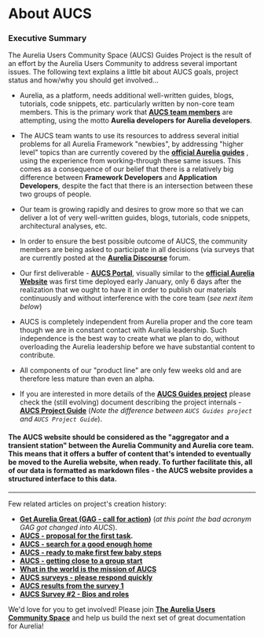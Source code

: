 # About AUCS

### Executive Summary

The Aurelia Users Community Space (AUCS) Guides Project is the result of an effort by the Aurelia Users Community to address several important issues. The following text explains a little bit about AUCS goals, project status and how/why you should get involved...

- Aurelia, as a platform, needs additional well-written guides, blogs, tutorials, code snippets, etc. particularly written by non-core team members. This is the primary work that **[AUCS team members](https://aurelia-community.gitbooks.io/aucs-project-guide/initial-project-structure/team.html)** are attempting, using the motto **Aurelia developers for Aurelia developers**.

- The AUCS team wants to use its resources to address several initial problems for all Aurelia Framework "newbies", by addressing "higher level" topics than are currently covered by the **[official Aurelia guides](http://aurelia.io/docs/)** , using the experience from working-through these same issues. This comes as a consequence of our belief that there is a relatively big difference between **Framework Developers** and **Application Developers**, despite the fact that there is an intersection between these two groups of people.

- Our team is growing rapidly and desires to grow more so that we can deliver a lot of very well-written guides, blogs, tutorials, code snippets, architectural analyses, etc.

- In order to ensure the best possible outcome of AUCS, the community members are being asked to participate in all decisions (via surveys that are currently posted at the **[Aurelia Discourse](https://discourse.aurelia.io/)** forum.

- Our first deliverable - **[AUCS Portal](http://portal.aurelia-community.space/)**, visually similar to the **[official Aurelia Website](https://aurelia.io)** was first time deployed early January, only 6 days after the realization that we ought to have it in order to publish our materials continuously and without interference with the core team (_see next item below_)

- AUCS is completely independent from Aurelia proper and the core team though we are in constant contact with Aurelia leadership. Such independence is the best way to create what we plan to do, without overloading the Aurelia leadership before we have substantial content to contribute.

- All components of our "product line" are only few weeks old and are therefore less mature than even an alpha.

- If you are interested in more details of the **[AUCS Guides project](https://github.com/aurelia-community)** please check the (still evolving) document describing the project internals - **[AUCS Project Guide](https://aurelia-community.gitbooks.io/aucs-project-guide/initial-project-structure/projects.html)** (_Note the difference between `AUCS Guides project` and `AUCS Project Guide`_).

#### The AUCS website should be considered as the "aggregator and a transient station" between the Aurelia Community and Aurelia core team. This means that it offers a buffer of content that's intended to eventually be moved to the Aurelia website, when ready. To further facilitate this, all of our data is formatted as markdown files - the AUCS website provides a structured interface to this data.

***

Few related articles on project's creation history:
- **[Get Aurelia Great (GAG - call for action](https://discourse.aurelia.io/t/get-aurelia-great-gag-call-for-action/574?u=adriatic))** (_at this point the bad acronym GAG got changed into AUCS_).
- **[AUCS - proposal for the first task](https://discourse.aurelia.io/t/aucs-proposal-for-the-first-task/583?u=adriatic).**
- **[AUCS - search for a good enough home](https://discourse.aurelia.io/t/aucs-search-for-a-good-enough-home/585?u=adriatic)**
- **[AUCS - ready to make first few baby steps](https://discourse.aurelia.io/t/aucs-ready-to-make-first-few-baby-steps/614?u=adriatic)**
- **[AUCS - getting close to a group start](https://discourse.aurelia.io/t/aucs-getting-close-to-a-group-start/665?u=adriatic)**
- **[What in the world is the mission of AUCS](https://discourse.aurelia.io/t/what-in-the-world-is-the-mission-of-aucs/652?u=adriatic)**
- **[AUCS surveys - please respond quickly](https://discourse.aurelia.io/t/aucs-surveys-please-respond-quickly/679?u=adriatic)**
- **[AUCS results from the survey 1](https://discourse.aurelia.io/t/aucs-results-from-the-survey-1/699?u=adriatic)**
- **[AUCS Survey #2 - Bios and roles](https://discourse.aurelia.io/t/aucs-survey-2-bios-and-roles/704?u=adriatic)**


We'd love for you to get involved! Please join **[The Aurelia Users Community Space](https://gitter.im/aurelia-community/Lobby)** and help us build the next set of great documentation for Aurelia!